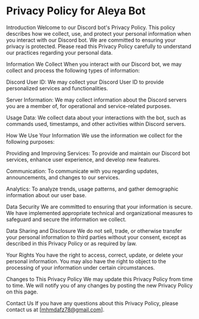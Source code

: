 # Privacy Policy for Aleya Bot
Introduction
Welcome to our Discord bot's Privacy Policy. This policy describes how we collect, use, and protect your personal information when you interact with our Discord bot. We are committed to ensuring your privacy is protected. Please read this Privacy Policy carefully to understand our practices regarding your personal data.

Information We Collect
When you interact with our Discord bot, we may collect and process the following types of information:

Discord User ID: We may collect your Discord User ID to provide personalized services and functionalities.

Server Information: We may collect information about the Discord servers you are a member of, for operational and service-related purposes.

Usage Data: We collect data about your interactions with the bot, such as commands used, timestamps, and other activities within Discord servers.

How We Use Your Information
We use the information we collect for the following purposes:

Providing and Improving Services: To provide and maintain our Discord bot services, enhance user experience, and develop new features.

Communication: To communicate with you regarding updates, announcements, and changes to our services.

Analytics: To analyze trends, usage patterns, and gather demographic information about our user base.

Data Security
We are committed to ensuring that your information is secure. We have implemented appropriate technical and organizational measures to safeguard and secure the information we collect.

Data Sharing and Disclosure
We do not sell, trade, or otherwise transfer your personal information to third parties without your consent, except as described in this Privacy Policy or as required by law.

Your Rights
You have the right to access, correct, update, or delete your personal information. You may also have the right to object to the processing of your information under certain circumstances.

Changes to This Privacy Policy
We may update this Privacy Policy from time to time. We will notify you of any changes by posting the new Privacy Policy on this page.

Contact Us
If you have any questions about this Privacy Policy, please contact us at [mhmdafz78@gmail.com].
